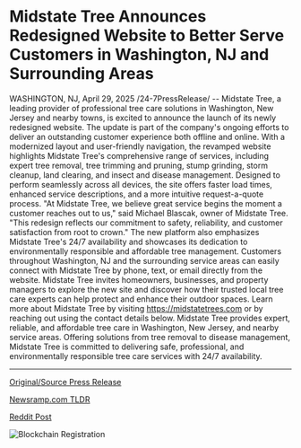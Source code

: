 # Midstate Tree Announces Redesigned Website to Better Serve Customers in Washington, NJ and Surrounding Areas

WASHINGTON, NJ, April 29, 2025 /24-7PressRelease/ -- Midstate Tree, a leading provider of professional tree care solutions in Washington, New Jersey and nearby towns, is excited to announce the launch of its newly redesigned website. The update is part of the company's ongoing efforts to deliver an outstanding customer experience both offline and online.  With a modernized layout and user-friendly navigation, the revamped website highlights Midstate Tree's comprehensive range of services, including expert tree removal, tree trimming and pruning, stump grinding, storm cleanup, land clearing, and insect and disease management. Designed to perform seamlessly across all devices, the site offers faster load times, enhanced service descriptions, and a more intuitive request-a-quote process.  "At Midstate Tree, we believe great service begins the moment a customer reaches out to us," said Michael Blascak, owner of Midstate Tree. "This redesign reflects our commitment to safety, reliability, and customer satisfaction from root to crown."  The new platform also emphasizes Midstate Tree's 24/7 availability and showcases its dedication to environmentally responsible and affordable tree management. Customers throughout Washington, NJ and the surrounding service areas can easily connect with Midstate Tree by phone, text, or email directly from the website.  Midstate Tree invites homeowners, businesses, and property managers to explore the new site and discover how their trusted local tree care experts can help protect and enhance their outdoor spaces.  Learn more about Midstate Tree by visiting https://midstatetrees.com or by reaching out using the contact details below.  Midstate Tree provides expert, reliable, and affordable tree care in Washington, New Jersey, and nearby service areas. Offering solutions from tree removal to disease management, Midstate Tree is committed to delivering safe, professional, and environmentally responsible tree care services with 24/7 availability. 

---

[Original/Source Press Release](https://www.24-7pressrelease.com/press-release/522257/midstate-tree-announces-redesigned-website-to-better-serve-customers-in-washington-nj-and-surrounding-areas)
                    

[Newsramp.com TLDR](https://newsramp.com/curated-news/midstate-tree-unveils-redesigned-website-to-elevate-customer-experience/735692590568e26a69395b2cffd9d5a5) 

 



[Reddit Post](https://www.reddit.com/r/TravelAndLeisureNews/comments/1kai18i/midstate_tree_unveils_redesigned_website_to/) 



![Blockchain Registration](https://cdn.newsramp.app/24-7PressRelease/qrcode/254/29/bendoPC7.webp)